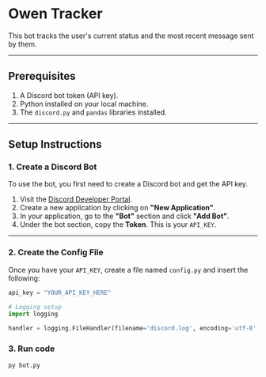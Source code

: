# Owen Tracker

This bot tracks the user's current status and the most recent message sent by them.

---

## Prerequisites

1. A Discord bot token (API key).
2. Python installed on your local machine.
3. The `discord.py` and `pandas` libraries installed.

---

## Setup Instructions

### 1. Create a Discord Bot

To use the bot, you first need to create a Discord bot and get the API key.

1. Visit the [Discord Developer Portal](https://discord.com/developers/applications).
2. Create a new application by clicking on **"New Application"**.
3. In your application, go to the **"Bot"** section and click **"Add Bot"**.
4. Under the bot section, copy the **Token**. This is your `API_KEY`.

---

### 2. Create the Config File

Once you have your `API_KEY`, create a file named `config.py` and insert the following:

```python
api_key = "YOUR_API_KEY_HERE"

# Logging setup
import logging

handler = logging.FileHandler(filename='discord.log', encoding='utf-8', mode='w')

```

### 3. Run code
```bash
py bot.py
```
